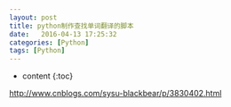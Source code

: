 ```yaml
---
layout: post
title: python制作查找单词翻译的脚本
date:   2016-04-13 17:25:32
categories: [Python]
tags: [Python]
---
```


* content
{:toc}

http://www.cnblogs.com/sysu-blackbear/p/3830402.html
